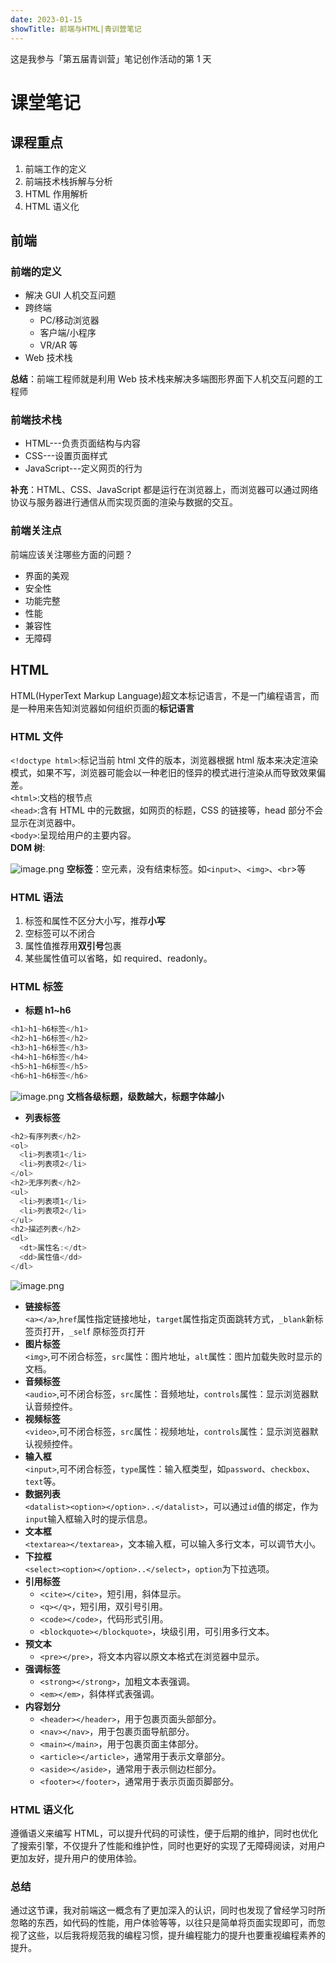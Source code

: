 ```yaml
---
date: 2023-01-15
showTitle: 前端与HTML|青训营笔记
---
```


这是我参与「第五届青训营」笔记创作活动的第 1 天

# 课堂笔记

## 课程重点

1. 前端工作的定义
2. 前端技术栈拆解与分析
3. HTML 作用解析
4. HTML 语义化

## 前端

### 前端的定义

- 解决 GUI 人机交互问题
- 跨终端
  - PC/移动浏览器
  - 客户端/小程序
  - VR/AR 等
- Web 技术栈

**总结**：前端工程师就是利用 Web 技术栈来解决多端图形界面下人机交互问题的工程师

### 前端技术栈

- HTML---负责页面结构与内容
- CSS---设置页面样式
- JavaScript---定义网页的行为

**补充**：HTML、CSS、JavaScript 都是运行在浏览器上，而浏览器可以通过网络协议与服务器进行通信从而实现页面的渲染与数据的交互。

### 前端关注点

前端应该关注哪些方面的问题？

- 界面的美观
- 安全性
- 功能完整
- 性能
- 兼容性
- 无障碍

## HTML

HTML(HyperText Markup Language)超文本标记语言，不是一门编程语言，而是一种用来告知浏览器如何组织页面的**标记语言**

### HTML 文件

`<!doctype html>`:标记当前 html 文件的版本，浏览器根据 html 版本来决定渲染模式，如果不写，浏览器可能会以一种老旧的怪异的模式进行渲染从而导致效果偏差。  
`<html>`:文档的根节点  
`<head>`:含有 HTML 中的元数据，如网页的标题，CSS 的链接等，head 部分不会显示在浏览器中。  
`<body>`:呈现给用户的主要内容。  
**DOM 树**:

![image.png](https://p1-juejin.byteimg.com/tos-cn-i-k3u1fbpfcp/10bbfad937774b1eb45b3f7acb3135b8~tplv-k3u1fbpfcp-watermark.image?)
**空标签**：空元素，没有结束标签。如`<input>`、`<img>`、`<br`>等

### HTML 语法

1. 标签和属性不区分大小写，推荐**小写**
2. 空标签可以不闭合
3. 属性值推荐用**双引号**包裹
4. 某些属性值可以省略，如 required、readonly。

### HTML 标签

- **标题 h1~h6**

```js
<h1>h1~h6标签</h1>
<h2>h1~h6标签</h2>
<h3>h1~h6标签</h3>
<h4>h1~h6标签</h4>
<h5>h1~h6标签</h5>
<h6>h1~h6标签</h6>
```

![image.png](https://p3-juejin.byteimg.com/tos-cn-i-k3u1fbpfcp/7cfa270f47544bfca3e36f1d7f4414d4~tplv-k3u1fbpfcp-watermark.image?)
**文档各级标题，级数越大，标题字体越小**

- **列表标签**

```js
<h2>有序列表</h2>
<ol>
  <li>列表项1</li>
  <li>列表项2</li>
</ol>
<h2>无序列表</h2>
<ul>
  <li>列表项1</li>
  <li>列表项2</li>
</ul>
<h2>描述列表</h2>
<dl>
  <dt>属性名:</dt>
  <dd>属性值</dd>
</dl>
```

![image.png](https://p9-juejin.byteimg.com/tos-cn-i-k3u1fbpfcp/be119bf5beca429295ad3d3a415cc567~tplv-k3u1fbpfcp-watermark.image?)

- **链接标签**  
  `<a></a>`,`href`属性指定链接地址，`target`属性指定页面跳转方式，`_blank`新标签页打开，`_sel`f 原标签页打开
- **图片标签**  
  `<img>`,可不闭合标签，`src`属性：图片地址，`alt`属性：图片加载失败时显示的文档。
- **音频标签**  
  `<audio>`,可不闭合标签，`src`属性：音频地址，`controls`属性：显示浏览器默认音频控件。
- **视频标签**  
  `<video>`,可不闭合标签，`src`属性：视频地址，`controls`属性：显示浏览器默认视频控件。
- **输入框**  
  `<input>`,可不闭合标签，`type`属性：输入框类型，如`password`、`checkbox`、`text`等。
- **数据列表**  
  `<datalist><option></option>..</datalist>`，可以通过`id`值的绑定，作为`input`输入框输入时的提示信息。
- **文本框**  
  `<textarea></textarea>`，文本输入框，可以输入多行文本，可以调节大小。
- **下拉框**  
  `<select><option></option>..</select>`，`option`为下拉选项。
- **引用标签**
  - `<cite></cite>`，短引用，斜体显示。
  - `<q></q>`，短引用，双引号引用。
  - `<code></code>`，代码形式引用。
  - `<blockquote></blockquote>`，块级引用，可引用多行文本。
- **预文本**
  - `<pre></pre>`，将文本内容以原文本格式在浏览器中显示。
- **强调标签**
  - `<strong></strong>`，加粗文本表强调。
  - `<em></em>`，斜体样式表强调。
- **内容划分**
  - `<header></header>`，用于包裹页面头部部分。
  - `<nav></nav>`，用于包裹页面导航部分。
  - `<main></main>`，用于包裹页面主体部分。
  - `<article></article>`，通常用于表示文章部分。
  - `<aside></aside>`，通常用于表示侧边栏部分。
  - `<footer></footer>`，通常用于表示页面页脚部分。

### HTML 语义化

遵循语义来编写 HTML，可以提升代码的可读性，便于后期的维护，同时也优化了搜索引擎，不仅提升了性能和维护性，同时也更好的实现了无障碍阅读，对用户更加友好，提升用户的使用体验。

### 总结

通过这节课，我对前端这一概念有了更加深入的认识，同时也发现了曾经学习时所忽略的东西，如代码的性能，用户体验等等，以往只是简单将页面实现即可，而忽视了这些，以后我将规范我的编程习惯，提升编程能力的提升也要重视编程素养的提升。
